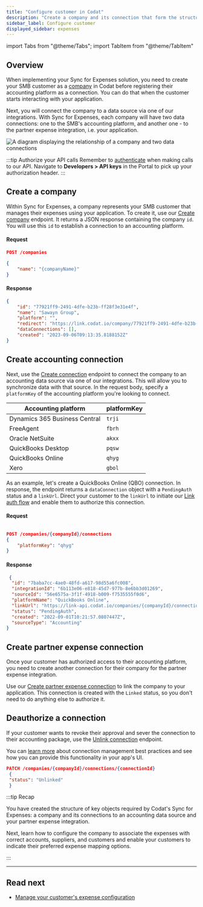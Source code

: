 ```yaml
---
title: "Configure customer in Codat"
description: "Create a company and its connection that form the structure required to execute the expense sync process"
sidebar_label: Configure customer
displayed_sidebar: expenses
---
```


import Tabs from "@theme/Tabs";
import TabItem from "@theme/TabItem"

## Overview

When implementing your Sync for Expenses solution, you need to create your SMB customer as a [company](../terms/company) in Codat before registering their accounting platform as a connection. You can do that when the customer starts interacting with your application.  

Next, you will connect the company to a data source via one of our integrations. With Sync for Expenses, each company will have two data connections: one to the SMB's accounting platform, and another one - to the partner expense integration, i.e. your application.

![A diagram displaying the relationship of a company and two data connections](/img/sync-for-expenses/sfe-connections.png) 

:::tip Authorize your API calls
Remember to [authenticate](/using-the-api/authentication) when making calls to our API. Navigate to **Developers > API keys** in the Portal to pick up your authorization header.
:::

## Create a company

Within Sync for Expenses, a company represents your SMB customer that manages their expenses using your application. To create it, use our [Create company](/sync-for-expenses-api#/operations/create-company) endpoint. It returns a JSON response containing the company `id`. You will use this `id` to establish a connection to an accounting platform. 

<Tabs>

<TabItem value="HTTP" label="HTTP">

#### Request

```json
POST /companies

{
    "name": "{companyName}"
}
```

#### Response

```json
{
    "id": "77921ff9-2491-4dfe-b23b-ff28f3e31e4f",
    "name": "Sawayn Group",
    "platform": "",
    "redirect": "https://link.codat.io/company/77921ff9-2491-4dfe-b23b-ff28f3e31e4f",
    "dataConnections": [],
    "created": "2023-09-06T09:13:35.8188152Z"
}
```

</TabItem >

</Tabs>

## Create accounting connection

Next, use the [Create connection](/sync-for-expenses-api#/operations/create-connection) endpoint to connect the company to an accounting data source via one of our integrations. This will allow you to synchronize data with that source. In the request body, specify a `platformKey` of the accounting platform you're looking to connect.

| Accounting platform | platformKey |
| ---  | ---  |
| Dynamics 365 Business Central | `trji` |
| FreeAgent | `fbrh` |
| Oracle NetSuite | `akxx` |
| QuickBooks Desktop | `pqsw`|
| QuickBooks Online | `qhyg` |
| Xero | `gbol` |
As an example, let's create a QuickBooks Online (QBO) connection. In response, the endpoint returns a `dataConnection` object with a `PendingAuth` status and a `linkUrl`. Direct your customer to the `linkUrl` to initiate our [Link auth flow](/auth-flow/overview) and enable them to authorize this connection.

<Tabs>

<TabItem value="HTTP" label="HTTP">

#### Request

```json

POST /companies/{companyId}/connections
{
    "platformKey": "qhyg"
}

```

#### Response

```json
 {
  "id": "7baba7cc-4ae0-48fd-a617-98d55a6fc008",
  "integrationId": "6b113e06-e818-45d7-977b-8e6bb3d01269",
  "sourceId": "56e6575a-3f1f-4918-b009-f7535555f0d6",
  "platformName": "QuickBooks Online",
  "linkUrl": "https://link-api.codat.io/companies/{companyId}/connections/{connectionId}/start?otp=742271",  
  "status": "PendingAuth",
  "created": "2022-09-01T10:21:57.0807447Z",
  "sourceType": "Accounting"
}
```
</TabItem >

</Tabs>

## Create partner expense connection

Once your customer has authorized access to their accounting platform, you need to create another connection for their company for the partner expense integration. 

Use our [Create partner expense connection](/sync-for-expenses-api#/operations/create-partner-expense-connection) to link the company to your application. This connection is created with the `Linked` status, so you don't need to do anything else to authorize it.

## Deauthorize a connection

If your customer wants to revoke their approval and sever the connection to their accounting package, use the [Unlink connection](/sync-for-expenses-api#/operations/unlink-connection) endpoint.

You can [learn more](/auth-flow/optimize/connection-management) about connection management best practices and see how you can provide this functionality in your app's UI.

```json
PATCH /companies/{companyId}/connections/{connectionId}
 {
 "status": "Unlinked"
 }
```

:::tip Recap

You have created the structure of key objects required by Codat's Sync for Expenses: a company and its connections to an accounting data source and your partner expense integration.

Next, learn how to configure the company to associate the expenses with correct accounts, suppliers, and customers and enable your customers to indicate their preferred expense mapping options. 

:::

---

## Read next

* [Manage your customer's expense configuration](/expenses/config-and-categorize)
